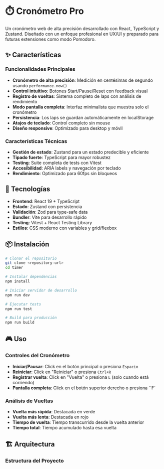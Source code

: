 # ⏱️ Cronómetro Pro

Un cronómetro web de alta precisión desarrollado con React, TypeScript y Zustand. Diseñado con un enfoque profesional en UX/UI y preparado para futuras extensiones como modo Pomodoro.

## ✨ Características

### Funcionalidades Principales
- **Cronómetro de alta precisión**: Medición en centésimas de segundo usando `performance.now()`
- **Control intuitivo**: Botones Start/Pause/Reset con feedback visual
- **Registro de vueltas**: Sistema completo de laps con análisis de rendimiento
- **Modo pantalla completa**: Interfaz minimalista que muestra solo el cronómetro
- **Persistencia**: Los laps se guardan automáticamente en localStorage
- **Atajos de teclado**: Control completo sin mouse
- **Diseño responsive**: Optimizado para desktop y móvil

### Características Técnicas
- **Gestión de estado**: Zustand para un estado predecible y eficiente
- **Tipado fuerte**: TypeScript para mayor robustez
- **Testing**: Suite completa de tests con Vitest
- **Accesibilidad**: ARIA labels y navegación por teclado
- **Rendimiento**: Optimizado para 60fps sin bloqueos

## 🚀 Tecnologías

- **Frontend**: React 19 + TypeScript
- **Estado**: Zustand con persistencia
- **Validación**: Zod para type-safe data
- **Bundler**: Vite para desarrollo rápido
- **Testing**: Vitest + React Testing Library
- **Estilos**: CSS moderno con variables y grid/flexbox

## 📦 Instalación

```bash
# Clonar el repositorio
git clone <repository-url>
cd timer

# Instalar dependencias
npm install

# Iniciar servidor de desarrollo
npm run dev

# Ejecutar tests
npm run test

# Build para producción
npm run build
```

## 🎮 Uso

### Controles del Cronómetro
- **Iniciar/Pausar**: Click en el botón principal o presiona `Espacio`
- **Reiniciar**: Click en "Reiniciar" o presiona `Ctrl+R`
- **Registrar vuelta**: Click en "Vuelta" o presiona `L` (solo cuando está corriendo)
- **Pantalla completa**: Click en el botón superior derecho o presiona ``F`

### Análisis de Vueltas
- **Vuelta más rápida**: Destacada en verde
- **Vuelta más lenta**: Destacada en rojo
- **Tiempo de vuelta**: Tiempo transcurrido desde la vuelta anterior
- **Tiempo total**: Tiempo acumulado hasta esa vuelta

## 🏗️ Arquitectura

### Estructura del Proyecto

